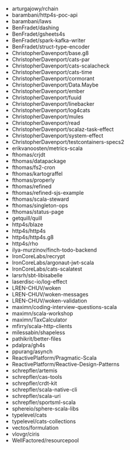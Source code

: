 - arturgajowy/rchain
- barambani/http4s-poc-api
- barambani/laws
- BenFradet/dashing
- BenFradet/gsheets4s
- BenFradet/spark-kafka-writer
- BenFradet/struct-type-encoder
- ChristopherDavenport/base.g8
- ChristopherDavenport/cats-par
- ChristopherDavenport/cats-scalacheck
- ChristopherDavenport/cats-time
- ChristopherDavenport/cormorant
- ChristopherDavenport/Data.Maybe
- ChristopherDavenport/ember
- ChristopherDavenport/fuuid
- ChristopherDavenport/linebacker
- ChristopherDavenport/log4cats
- ChristopherDavenport/mules
- ChristopherDavenport/read
- ChristopherDavenport/scalaz-task-effect
- ChristopherDavenport/system-effect
- ChristopherDavenport/testcontainers-specs2
- erikvanoosten/metrics-scala
- fthomas/crjdt
- fthomas/datapackage
- fthomas/fs2-cron
- fthomas/kartograffel
- fthomas/properly
- fthomas/refined
- fthomas/refined-sjs-example
- fthomas/scala-steward
- fthomas/singleton-ops
- fthomas/status-page
- getquill/quill
- http4s/blaze
- http4s/http4s
- http4s/http4s.g8
- http4s/rho
- ilya-murzinov/finch-todo-backend
- IronCoreLabs/recrypt
- IronCoreLabs/argonaut-jwt-scala
- IronCoreLabs/cats-scalatest
- larsrh/sbt-libisabelle
- laserdisc-io/log-effect
- LREN-CHUV/woken
- LREN-CHUV/woken-messages
- LREN-CHUV/woken-validation
- maximn/coding-interview-questions-scala
- maximn/scala-workshop
- maximn/TaxCalculator
- mfirry/scala-http-clients
- milessabin/shapeless
- pathikrit/better-files
- pdalpra/gh4s
- ppurang/asynch
- ReactivePlatform/Pragmatic-Scala
- ReactivePlatform/Reactive-Design-Patterns
- schrepfler/artemis
- schrepfler/cas-tools
- schrepfler/crdt-kit
- schrepfler/scala-native-cli
- schrepfler/scala-uri
- schrepfler/sportsml-scala
- sphereio/sphere-scala-libs
- typelevel/cats
- typelevel/cats-collections
- vectos/formulation
- vlovgr/ciris
- WellFactored/resourcepool
